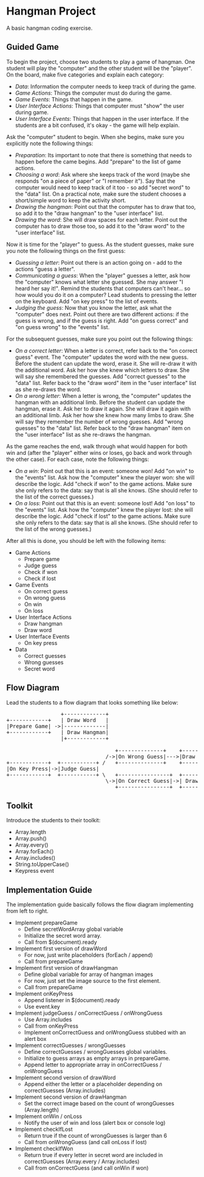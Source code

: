 # Hangman Project #
A basic hangman coding exercise.

## Guided Game ##
To begin the project, choose two students to play a game of hangman. One student
will play the "computer" and the other student will be the "player". On the
board, make five categories and explain each category:
 - *Data*: Information the computer needs to keep track of during the game.
 - *Game Actions*: Things the computer must do during the game.
 - *Game Events*: Things that happen in the game.
 - *User Interface Actions*: Things that computer must "show" the user during
   game.
 - *User Interface Events*: Things that happen in the user interface.
If the students are a bit confused, it's okay - the game will help explain.

Ask the "computer" student to begin. When she begins, make sure you explicitly
note the following things:
 - *Preparation*: Its important to note that there is something
   that needs to happen before the came begins. Add "prepare" to the list of
   game actions.
 - *Choosing a word*: Ask where she keeps track of the word (maybe she responds
   "on a piece of paper" or "I remember it"). Say that the computer would need
   to keep track of it too - so add "secret word" to the "data" list. On a
   practical note, make sure the student chooses a short/simple word to keep the
   activity short.
 - *Drawing the hangman*: Point out that the computer has to draw
   that too, so add it to the "draw hangman" to the "user interface" list.
 - *Drawing the word*: She will draw spaces for each letter. Point out the
   computer has to draw those too, so add it to the "draw word" to the "user
   interface" list.

Now it is time for the "player" to guess. As the student guesses, make sure you
note the following things on the first guess:
 - *Guessing a letter*: Point out there is an action going on - add to the
   actions "guess a letter".
 - *Communicating a guess*: When the "player" guesses a letter, ask how
   the "computer" knows what letter she guessed. She may answer "I heard her say
   it!". Remind the students that computers can't hear... so how would you do it
   on a computer? Lead students to pressing the letter on the keyboard. Add
   "on key press" to the list of events.
 - *Judging the guess*: Now that you know the letter, ask what the "computer"
   does next. Point out there are two different actions: if the guess is wrong,
   and if the guess is right. Add "on guess correct" and "on guess wrong" to the
   "events" list.

For the subsequent guesses, make sure you point out the following things:
 - *On a correct letter*: When a letter is correct, refer back to  the "on
   correct guess" event. The "computer" updates the word with the new guess.
   Before the student can update the word, erase it. She will re-draw it with the
   additional word. Ask her how she knew which letters to draw. She will say she
   remembered the guesses. Add "correct guesses" to the "data" list. Refer back
   to the "draw word" item in the "user interface" list as she re-draws the word.
 - *On a wrong letter*: When a letter is wrong, the "computer" updates the hangman
   with an additional limb. Before the student can update the hangman, erase it.
   Ask her to draw it again. She will draw it again with an additional limb.
   Ask her how she knew how many limbs to draw. She will say they remember the
   number of wrong guesses. Add "wrong guesses" to the "data" list. Refer back to
   the "draw hangman" item on the "user interface" list as she re-draws the
   hangman.

As the game reaches the end, walk through what would happen for both win and
(after the "player" either wins or loses, go back and work through the other
case). For each case, note the following things:
 - *On a win*: Point out that this is an event: someone won! Add "on win"
   to the "events" list. Ask how the "computer" knew the player won: she will
   describe the logic. Add "check if won" to the game actions. Make sure she
   only refers to the data: say that is all she knows. (She should refer to the
   list of the correct guesses.)
 - *On a loss*: Point out that this is an event: someone lost! Add "on loss"
   to the "events" list. Ask how the "computer" knew the player lost: she will
   describe the logic. Add "check if lost" to the game actions. Make sure she
   only refers to the data: say that is all she knows. (She should refer to the
   list of the wrong guesses.)

After all this is done, you should be left with the following items:
 - Game Actions
   - Prepare game
   - Judge guess
   - Check if won
   - Check if lost
 - Game Events
   - On correct guess
   - On wrong guess
   - On win
   - On loss
 - User Interface Actions
   - Draw hangman
   - Draw word
 - User Interface Events
   - On key press
 - Data
   - Correct guesses
   - Wrong guesses
   - Secret word


## Flow Diagram
Lead the students to a flow diagram that looks something like below:
<pre>
                 +-------------+
+------------+   | Draw Word   |
|Prepare Game| ->|-------------|
+------------+   | Draw Hangman|
                 |+------------+

                                  +--------------+    +------------+  +-------------+      +-------+
                               /->|On Wrong Guess|--->|Draw Hangman|->|Check if Lost|-Yes->|On Loss|
+------------+  +-----------+ /   +--------------+    +------------+  +-------------+      +-------+
|On Key Press|->|Judge Guess|     
+------------+  +-----------+ \   +----------------+  +----------+    +------------+       +------+
                               \->|On Correct Guess|->| Draw Word|--->|Check if Won|--Yes->|On Win|
                                  +----------------+  +----------+    +------------+       +------+
</pre>

## Toolkit
Introduce the students to their toolkit:
 - Array.length
 - Array.push()
 - Array.every()
 - Array.forEach()
 - Array.includes()
 - String.toUpperCase()
 - Keypress event

## Implementation Guide
The implementation guide basically follows the flow diagram implementing from
left to right.
 - Implement prepareGame
    - Define secretWordArray global variable
    - Initialize the secret word array.
    - Call from $(document).ready
 - Implement first version of drawWord
    - For now, just write placeholders (forEach / append)
    - Call from prepareGame
 - Implement first version of drawHangman
    - Define global variable for array of hangman images
    - For now, just set the image source to the first element.
    - Call from prepareGame
 - Implement onKeyPress
    - Append listener in $(document).ready
    - Use event.key
 - Implement judgeGuess / onCorrectGuess / onWrongGuess
    - Use Array.includes
    - Call from onKeyPress
    - Implement onCorrectGuess and onWrongGuess stubbed with an alert box
 - Implement correctGuesses / wrongGuesses
    - Define correctGuesses / wrongGuesses global variables.
    - Initialize to guess arrays as empty arrays in prepareGame.
    - Append letter to appropriate array in onCorrectGuess / onWrongGuess
 - Implement second version of drawWord
    - Append either the letter or a placeholder depending on correctGuesses
      (Array.includes)
 - Implement second version of drawHangman
    - Set the correct image based on the count of wrongGuesses (Array.length)
 - Implement onWin / onLoss
    - Notify the user of win and loss (alert box or console log)
 - Implement checkIfLost
    - Return true if the count of wrongGuesses is larger than 6
    - Call from onWrongGuess (and call onLoss if lost)
 - Implement checkIfWon
    - Return true if every letter in secret word are included in correctGuesses
      (Array.every / Array.includes)
    - Call from onCorrectGuess (and call onWin if won)
